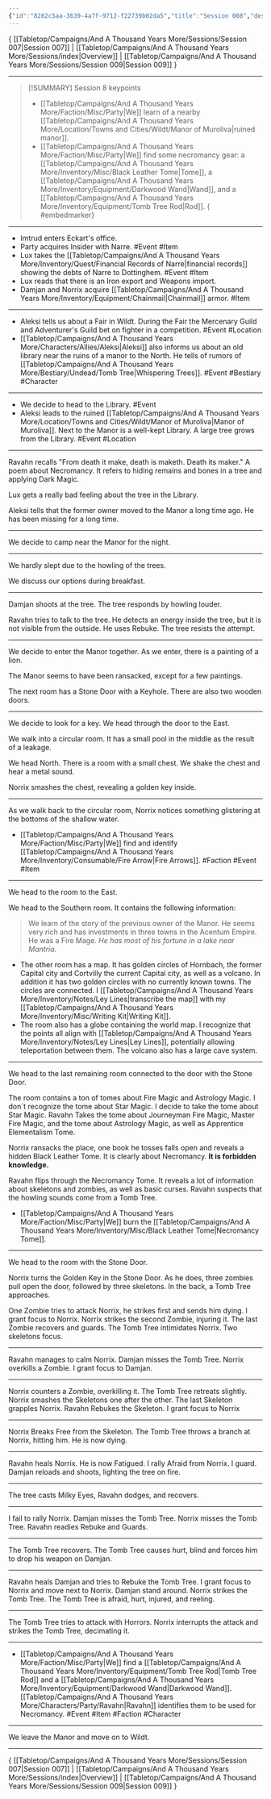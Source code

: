 ```yaml
---
{"id":"8282c5aa-3639-4a7f-9712-f22739b02da5","title":"Session 008","description":"Session 8","publish":true,"date_created":"Saturday, June 10th 2023, 12:58:18 pm","date_modified":"Friday, April 19th 2024, 6:15:56 pm","cssclasses":["mado-heading"],"path":"Tabletop/Campaigns/And A Thousand Years More/Sessions/Session 008.md","permalink":"/tabletop/campaigns/and-a-thousand-years-more/sessions/session-008/","PassFrontmatter":true}
---
```



{ [[Tabletop/Campaigns/And A Thousand Years More/Sessions/Session 007\|Session 007]] | [[Tabletop/Campaigns/And A Thousand Years More/Sessions/index\|Overview]] | [[Tabletop/Campaigns/And A Thousand Years More/Sessions/Session 009\|Session 009]] }

---

> [!SUMMARY] Session 8 keypoints
> - [[Tabletop/Campaigns/And A Thousand Years More/Faction/Misc/Party\|We]] learn of a nearby [[Tabletop/Campaigns/And A Thousand Years More/Location/Towns and Cities/Wildt/Manor of Muroliva\|ruined manor]].
> - [[Tabletop/Campaigns/And A Thousand Years More/Faction/Misc/Party\|We]] find some necromancy gear: a [[Tabletop/Campaigns/And A Thousand Years More/Inventory/Misc/Black Leather Tome\|Tome]], a [[Tabletop/Campaigns/And A Thousand Years More/Inventory/Equipment/Darkwood Wand\|Wand]], and a [[Tabletop/Campaigns/And A Thousand Years More/Inventory/Equipment/Tomb Tree Rod\|Rod]].
{ #embedmarker}


---

- Imtrud enters Eckart's office.
- Party acquires Insider with Narre. #Event #Item
- Lux takes the [[Tabletop/Campaigns/And A Thousand Years More/Inventory/Quest/Financial Records of Narre\|financial records]] showing the debts of Narre to Dottinghem. #Event #Item
- Lux reads that there is an Iron export and Weapons import.
- Damjan and Norrix acquire [[Tabletop/Campaigns/And A Thousand Years More/Inventory/Equipment/Chainmail\|Chainmail]] armor. #Item

---

- Aleksi tells us about a Fair in Wildt. During the Fair the Mercenary Guild and Adventurer's Guild bet on fighter in a competition. #Event #Location
- [[Tabletop/Campaigns/And A Thousand Years More/Characters/Allies/Aleksi\|Aleksi]] also informs us about an old library near the ruins of a manor to the North. He tells of rumors of [[Tabletop/Campaigns/And A Thousand Years More/Bestiary/Undead/Tomb Tree\|Whispering Trees]]. #Event #Bestiary #Character

---

- We decide to head to the Library. #Event
- Aleksi leads to the ruined [[Tabletop/Campaigns/And A Thousand Years More/Location/Towns and Cities/Wildt/Manor of Muroliva\|Manor of Muroliva]]. Next to the Manor is a well-kept Library. A large tree grows from the Library. #Event #Location

---

Ravahn recalls "From death it make, death is maketh. Death its maker." A poem about Necromancy. It refers to hiding remains and bones in a tree and applying Dark Magic.

Lux gets a really bad feeling about the tree in the Library.

Aleksi tells that the former owner moved to the Manor a long time ago. He has been missing for a long time.

---

We decide to camp near the Manor for the night.

---

We hardly slept due to the howling of the trees.

We discuss our options during breakfast.

---

Damjan shoots at the tree. The tree responds by howling louder.

Ravahn tries to talk to the tree. He detects an energy inside the tree, but it is not visible from the outside. He uses Rebuke. The tree resists the attempt.

---

We decide to enter the Manor together. As we enter, there is a painting of a lion.

The Manor seems to have been ransacked, except for a few paintings.

The next room has a Stone Door with a Keyhole. There are also two wooden doors.

---

We decide to look for a key. We head through the door to the East.

We walk into a circular room. It has a small pool in the middle as the result of a leakage.

We head North. There is a room with a small chest. We shake the chest and hear a metal sound.

Norrix smashes the chest, revealing a golden key inside.

---

As we walk back to the circular room, Norrix notices something glistering at the bottoms of the shallow water.

- [[Tabletop/Campaigns/And A Thousand Years More/Faction/Misc/Party\|We]] find and identify [[Tabletop/Campaigns/And A Thousand Years More/Inventory/Consumable/Fire Arrow\|Fire Arrows]]. #Faction #Event #Item

---

We head to the room to the East.

We head to the Southern room. It contains the following information:

> We learn of the story of the previous owner of the Manor. He seems very rich and has investments in three towns in the Acentum Empire. He was a Fire Mage. *He has most of his fortune in a lake near Mantria*.

- The other room has a map. It has golden circles of Hornbach, the former Capital city and Cortvilly the current Capital city, as well as a volcano. In addition it has two golden circles with no currently known towns. The circles are connected. I [[Tabletop/Campaigns/And A Thousand Years More/Inventory/Notes/Ley Lines\|transcribe the map]] with my [[Tabletop/Campaigns/And A Thousand Years More/Inventory/Misc/Writing Kit\|Writing Kit]].
- The room also has a globe containing the world map. I recognize that the points all align with [[Tabletop/Campaigns/And A Thousand Years More/Inventory/Notes/Ley Lines\|Ley Lines]], potentially allowing teleportation between them. The volcano also has a large cave system.

---

We head to the last remaining room connected to the door with the Stone Door.

The room contains a ton of tomes about Fire Magic and Astrology Magic. I don´t recognize the tome about Star Magic. I decide to take the tome about Star Magic. Ravahn Takes the tome about Journeyman Fire Magic, Master Fire Magic, and the tome about Astrology Magic, as well as Apprentice Elementalism Tome.

Norrix ransacks the place, one book he tosses falls open and reveals a hidden Black Leather Tome. It is clearly about Necromancy. **It is forbidden knowledge.**

Ravahn flips through the Necromancy Tome. It reveals a lot of information about skeletons and zombies, as well as basic curses. Ravahn suspects that the howling sounds come from a Tomb Tree.

- [[Tabletop/Campaigns/And A Thousand Years More/Faction/Misc/Party\|We]] burn the [[Tabletop/Campaigns/And A Thousand Years More/Inventory/Misc/Black Leather Tome\|Necromancy Tome]].

---

We head to the room with the Stone Door.

Norrix turns the Golden Key in the Stone Door. As he does, three zombies pull open the door, followed by three skeletons. In the back, a Tomb Tree approaches.

One Zombie tries to attack Norrix, he strikes first and sends him dying. I grant focus to Norrix. Norrix strikes the second Zombie, injuring it. The last Zombie recovers and guards. The Tomb Tree intimidates Norrix. Two skeletons focus.

---

Ravahn manages to calm Norrix. Damjan misses the Tomb Tree. Norrix overkills a Zombie. I grant focus to Damjan.

---

Norrix counters a Zombie, overkilling it. The Tomb Tree retreats slightly. Norrix smashes the Skeletons one after the other. The last Skeleton grapples Norrix. Ravahn Rebukes the Skeleton. I grant focus to Norrix

---

Norrix Breaks Free from the Skeleton. The Tomb Tree throws a branch at Norrix, hitting him. He is now dying.

---

Ravahn heals Norrix. He is now Fatigued. I rally Afraid from Norrix. I guard. Damjan reloads and shoots, lighting the tree on fire.

---

The tree casts Milky Eyes, Ravahn dodges, and recovers.

---

I fail to rally Norrix. Damjan misses the Tomb Tree. Norrix misses the Tomb Tree. Ravahn readies Rebuke and Guards.

---

The Tomb Tree recovers. The Tomb Tree causes hurt, blind and forces him to drop his weapon on Damjan.

---

Ravahn heals Damjan and tries to Rebuke the Tomb Tree. I grant focus to Norrix and move next to Norrix. Damjan stand around. Norrix strikes the Tomb Tree. The Tomb Tree is afraid, hurt, injured, and reeling.

---

The Tomb Tree tries to attack with Horrors. Norrix interrupts the attack and strikes the Tomb Tree, decimating it.

---

- [[Tabletop/Campaigns/And A Thousand Years More/Faction/Misc/Party\|We]] find a [[Tabletop/Campaigns/And A Thousand Years More/Inventory/Equipment/Tomb Tree Rod\|Tomb Tree Rod]] and a [[Tabletop/Campaigns/And A Thousand Years More/Inventory/Equipment/Darkwood Wand\|Darkwood Wand]]. [[Tabletop/Campaigns/And A Thousand Years More/Characters/Party/Ravahn\|Ravahn]] identifies them to be used for Necromancy. #Event #Item #Faction #Character

---

We leave the Manor and move on to Wildt.

---

{ [[Tabletop/Campaigns/And A Thousand Years More/Sessions/Session 007\|Session 007]] | [[Tabletop/Campaigns/And A Thousand Years More/Sessions/index\|Overview]] | [[Tabletop/Campaigns/And A Thousand Years More/Sessions/Session 009\|Session 009]] }
